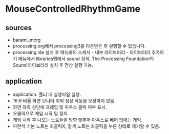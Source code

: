 # MouseControlledRhythmGame

## sources
- barami_mcrg
- processing.org에서 processing3를 다운받은 후 실행할 수 있습니다.
- processing ide 설치 후 메뉴바의 스케치 - 내부 라이브러리 - 라이브러리 추가하기 메뉴에서 libraries탭에서 sound 검색, The Processing Foundation의 Sound 라이브러리 설치 후 정상 실행 가능.

## application
- application.<os> 폴더 내 실행파일 실행.
- 16:9 비율 화면 모니터 이외 정상 작동을 보장하지 않음.
- 화면 좌측 상단에 프레임 및 마우스 클릭 여부 표시.
- 우클릭으로 게임 시작 및 정지.
- 게임 시작 후 나오는 노트들을 방향 맞추어 마우스로 베어 없애는 게임.
- 파란색 기본 노트는 좌클릭X, 갈색 노트는 좌클릭을 누른 상태로 제거할 수 있음.